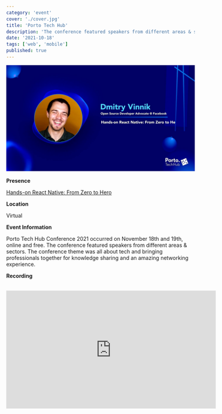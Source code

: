 ```yaml
---
category: 'event'
cover: './cover.jpg'
title: 'Porto Tech Hub'
description: 'The conference featured speakers from different areas & sectors with theme that was all about tech and bringing professionals together for knowledge sharing and an amazing networking experience'
date: '2021-10-18'
tags: ['web', 'mobile']
published: true
---
```

![cover](./cover.jpg)

**Presence**

[Hands-on React Native: From Zero to Hero](https://dvinnik.dev/presentations/2021/hands-on-react-native)

**Location**

Virtual

**Event Information**

Porto Tech Hub Conference 2021 occurred on November 18th and 19th, online and free. The conference featured speakers from different areas & sectors. The conference theme was all about tech and bringing professionals together for knowledge sharing and an amazing networking experience.

**Recording**

<br>

<iframe width="560" height="315" src="https://www.youtube.com/embed/3J4hlbpczY8" title="YouTube video player" frameborder="0" allow="accelerometer; autoplay; clipboard-write; encrypted-media; gyroscope; picture-in-picture" allowfullscreen></iframe>

<br>
